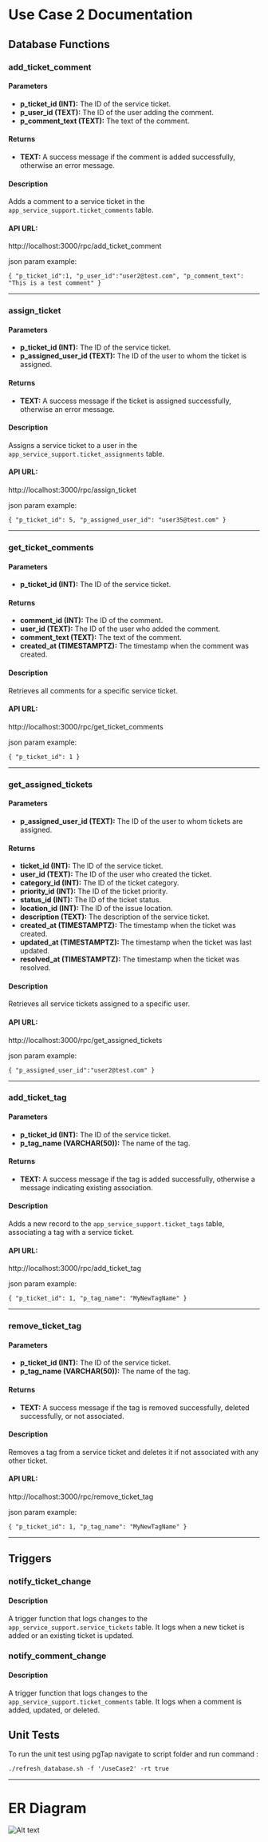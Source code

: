 # Use Case 2 Documentation

## Database Functions


### add_ticket_comment

#### Parameters

- **p_ticket_id (INT):** The ID of the service ticket.
- **p_user_id (TEXT):** The ID of the user adding the comment.
- **p_comment_text (TEXT):** The text of the comment.

#### Returns

- **TEXT:** A success message if the comment is added successfully, otherwise an error message.

#### Description

Adds a comment to a service ticket in the `app_service_support.ticket_comments` table.

#### API URL:
http://localhost:3000/rpc/add_ticket_comment

json param example:

`{
    "p_ticket_id":1,
    "p_user_id":"user2@test.com",
    "p_comment_text": "This is a test comment"
}`

---

### assign_ticket

#### Parameters

- **p_ticket_id (INT):** The ID of the service ticket.
- **p_assigned_user_id (TEXT):** The ID of the user to whom the ticket is assigned.

#### Returns

- **TEXT:** A success message if the ticket is assigned successfully, otherwise an error message.

#### Description

Assigns a service ticket to a user in the `app_service_support.ticket_assignments` table.

#### API URL:
http://localhost:3000/rpc/assign_ticket

json param example:

`{
    "p_ticket_id": 5,
    "p_assigned_user_id": "user35@test.com"
}`

---

### get_ticket_comments

#### Parameters

- **p_ticket_id (INT):** The ID of the service ticket.

#### Returns

- **comment_id (INT):** The ID of the comment.
- **user_id (TEXT):** The ID of the user who added the comment.
- **comment_text (TEXT):** The text of the comment.
- **created_at (TIMESTAMPTZ):** The timestamp when the comment was created.

#### Description

Retrieves all comments for a specific service ticket.

#### API URL:
http://localhost:3000/rpc/get_ticket_comments

json param example:

`{
    "p_ticket_id": 1
}`

---

### get_assigned_tickets

#### Parameters

- **p_assigned_user_id (TEXT):** The ID of the user to whom tickets are assigned.

#### Returns

- **ticket_id (INT):** The ID of the service ticket.
- **user_id (TEXT):** The ID of the user who created the ticket.
- **category_id (INT):** The ID of the ticket category.
- **priority_id (INT):** The ID of the ticket priority.
- **status_id (INT):** The ID of the ticket status.
- **location_id (INT):** The ID of the issue location.
- **description (TEXT):** The description of the service ticket.
- **created_at (TIMESTAMPTZ):** The timestamp when the ticket was created.
- **updated_at (TIMESTAMPTZ):** The timestamp when the ticket was last updated.
- **resolved_at (TIMESTAMPTZ):** The timestamp when the ticket was resolved.

#### Description

Retrieves all service tickets assigned to a specific user.

#### API URL:
http://localhost:3000/rpc/get_assigned_tickets

json param example:

`{
    "p_assigned_user_id":"user2@test.com"
}`

---

### add_ticket_tag

#### Parameters

- **p_ticket_id (INT):** The ID of the service ticket.
- **p_tag_name (VARCHAR(50)):** The name of the tag.

#### Returns

- **TEXT:** A success message if the tag is added successfully, otherwise a message indicating existing association.

#### Description

Adds a new record to the `app_service_support.ticket_tags` table, associating a tag with a service ticket.

#### API URL:
http://localhost:3000/rpc/add_ticket_tag

json param example:

`{
    "p_ticket_id": 1,
    "p_tag_name": "MyNewTagName"
}`

---

### remove_ticket_tag

#### Parameters

- **p_ticket_id (INT):** The ID of the service ticket.
- **p_tag_name (VARCHAR(50)):** The name of the tag.

#### Returns

- **TEXT:** A success message if the tag is removed successfully, deleted successfully, or not associated. 

#### Description

Removes a tag from a service ticket and deletes it if not associated with any other ticket.

#### API URL:
http://localhost:3000/rpc/remove_ticket_tag

json param example:

`{
    "p_ticket_id": 1,
    "p_tag_name": "MyNewTagName"
}`

---

## Triggers

### notify_ticket_change

#### Description

A trigger function that logs changes to the `app_service_support.service_tickets` table. It logs when a new ticket is added or an existing ticket is updated.

### notify_comment_change

#### Description

A trigger function that logs changes to the `app_service_support.ticket_comments` table. It logs when a comment is added, updated, or deleted.


## Unit Tests

To run the unit test using pgTap navigate to script folder and run command :

`./refresh_database.sh -f '/useCase2' -rt true`

---

# ER Diagram

![Alt text](images/db_diagram_ticketing_system.png)
